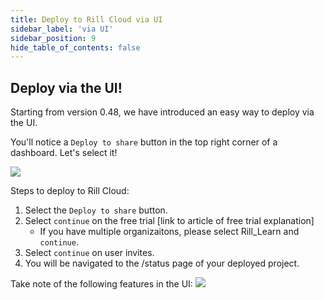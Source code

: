 ```yaml
---
title: Deploy to Rill Cloud via UI
sidebar_label: 'via UI'
sidebar_position: 9
hide_table_of_contents: false
---
```

## Deploy via the UI!

Starting from version 0.48, we have introduced an easy way to deploy via the UI.

You'll notice a `Deploy to share` button in the top right corner of a dashboard. Let's select it!

<img src = '/img/tutorials/106/deploy-ui.gif' class='rounded-gif' />
<br />

Steps to deploy to Rill Cloud:
1. Select the `Deploy to share` button.
2. Select `continue` on the free trial [link to article of free trial explanation]
    - If you have multiple organizaitons, please select Rill_Learn and `continue`.
3. Select `continue` on user invites.
4. You will be navigated to the /status page of your deployed project.


Take note of the following features in the UI:
<img src = '/img/tutorials/106/ui-explained.gif' class='rounded-gif' />



